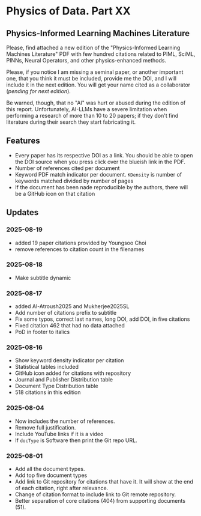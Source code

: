# Physics of Data. Part XX

## Physics-Informed Learning Machines Literature

Please, find attached a new edition of the "Physics-Informed Learning Machines Literature" PDF with few hundred citations related to PIML, SciML, PINNs, Neural Operators, and other physics-enhanced methods.

Please, if you notice I am missing a seminal paper, or another important one, that you think it must be included, provide me the DOI, and I will include it in the next edition. You will get your name cited as a collaborator (*pending for next edition*).

Be warned, though, that no "AI" was hurt or abused during the edition of this report. Unfortunately, AI-LLMs have a severe limitation when performing a research of more than 10 to 20 papers; if they don't find literature during their search they start fabricating it.

## Features
* Every paper has its respective DOI as a link. You should be able to open the DOI source when you press click over the blueish link in the PDF. 
* Number of references cited per document
* Keyword PDF match indicator per document. `KDensity` is number of keywords matched divided by number of pages
* If the document has been nade reproducible by the authors, there will be a GitHub icon on that citation





<!-- APPENDED_CONTENT_START -->

## Updates

### 2025-08-19
* added 19 paper citations provided by Youngsoo Choi
* remove references to citation count in the filenames

### 2025-08-18
* Make subtitle dynamic

### 2025-08-17
* added Al-Atroush2025 and Mukherjee2025SL
* Add number of citations prefix to subtitle
* Fix some typos, correct last names, long DOI, add DOI, in five citations
* Fixed citation 462 that had no data attached
* PoD in footer to italics

### 2025-08-16
* Show keyword density indicator per citation
* Statistical tables included
* GitHub icon added for citations with repository
* Journal and Publisher Distribution table
* Document Type Distribution table
* 518 citations in this edition

### 2025-08-04
* Now includes the number of references.
* Remove full justification.
* Include YouTube links if it is a video
* If `docType` is Software then print the Git repo URL.

### 2025-08-01
* Add all the document types.
* Add top five document types
* Add link to Git repository for citations that have it. It will show at the end of each citation, right after relevance.
* Change of citation format to include link to Git remote repository.
* Better separation of core citations (404) from supporting documents (51).

<!-- APPENDED_CONTENT_END -->
